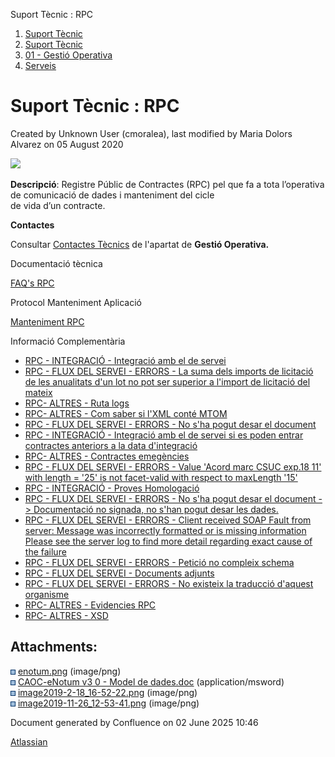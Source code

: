 Suport Tècnic : RPC  

1.  [Suport Tècnic](index.html)
2.  [Suport Tècnic](13893782.html)
3.  [01 - Gestió Operativa](26313391.html)
4.  [Serveis](Serveis_26313394.html)

Suport Tècnic : RPC
===================

Created by Unknown User (cmoralea), last modified by Maria Dolors Alvarez on 05 August 2020

![](attachments/26313496/30867961.png)

**Descripció**: Registre Públic de Contractes (RPC) pel que fa a tota l’operativa de comunicació de dades i manteniment del cicle  
de vida d’un contracte.

**Contactes**

Consultar [Contactes Tècnics](https://intranet.aoc.cat/pages/viewpage.action?pageId=28704779#tab-Responsables+Servei+T%C3%A8cnic) de l'apartat de **Gestió Operativa.**

Documentació tècnica

[FAQ's RPC](28705609.html)

  

Protocol Manteniment Aplicació

[Manteniment RPC](Manteniment-RPC_41517463.html)

  

  

Informació Complementària

  

*   [RPC - INTEGRACIÓ - Integració amb el de servei](/pages/viewpage.action?pageId=28704970 "RPC - INTEGRACIÓ - Integració amb el de servei")
*   [RPC - FLUX DEL SERVEI - ERRORS - La suma dels imports de licitació de les anualitats d'un lot no pot ser superior a l'import de licitació del mateix](/pages/viewpage.action?pageId=26313667 "RPC - FLUX DEL SERVEI - ERRORS - La suma dels imports de licitació de les anualitats d'un lot no pot ser superior a l'import de licitació del mateix")
*   [RPC- ALTRES - Ruta logs](/display/SII/RPC-+ALTRES+-+Ruta+logs "RPC- ALTRES - Ruta logs")
*   [RPC- ALTRES - Com saber si l'XML conté MTOM](/pages/viewpage.action?pageId=30869389 "RPC- ALTRES - Com saber si l'XML conté MTOM")
*   [RPC - FLUX DEL SERVEI - ERRORS - No s'ha pogut desar el document](/display/SII/RPC+-+FLUX+DEL+SERVEI+-+ERRORS+-+No+s%27ha+pogut+desar+el+document "RPC - FLUX DEL SERVEI - ERRORS - No s'ha pogut desar el document")
*   [RPC - INTEGRACIÓ - Integració amb el de servei si es poden entrar contractes anteriors a la data d'integració](/pages/viewpage.action?pageId=41521266 "RPC - INTEGRACIÓ - Integració amb el de servei si es poden entrar contractes anteriors a la data d'integració")
*   [RPC- ALTRES - Contractes emegències](/pages/viewpage.action?pageId=41521757 "RPC- ALTRES - Contractes emegències")
*   [RPC - FLUX DEL SERVEI - ERRORS - Value 'Acord marc CSUC exp.18 11' with length = '25' is not facet-valid with respect to maxLength '15'](/pages/viewpage.action?pageId=41522584 "RPC - FLUX DEL SERVEI - ERRORS - Value 'Acord marc CSUC exp.18 11' with length = '25' is not facet-valid with respect to maxLength '15'")
*   [RPC - INTEGRACIÓ - Proves Homologació](/pages/viewpage.action?pageId=41523108 "RPC - INTEGRACIÓ - Proves Homologació")
*   [RPC - FLUX DEL SERVEI - ERRORS - No s'ha pogut desar el document -> Documentació no signada, no s'han pogut desar les dades.](/pages/viewpage.action?pageId=64981100 "RPC - FLUX DEL SERVEI - ERRORS - No s'ha pogut desar el document -> Documentació no signada, no s'han pogut desar les dades.")
*   [RPC - FLUX DEL SERVEI - ERRORS - Client received SOAP Fault from server: Message was incorrectly formatted or is missing information Please see the server log to find more detail regarding exact cause of the failure](/pages/viewpage.action?pageId=64981968 "RPC - FLUX DEL SERVEI - ERRORS - Client received SOAP Fault from server: Message was incorrectly formatted or is missing information Please see the server log to find more detail regarding exact cause of the failure")
*   [RPC - FLUX DEL SERVEI - ERRORS - Petició no compleix schema](/pages/viewpage.action?pageId=81854653 "RPC - FLUX DEL SERVEI - ERRORS - Petició no compleix schema")
*   [RPC - FLUX DEL SERVEI - Documents adjunts](/display/SII/RPC+-+FLUX+DEL+SERVEI+-+Documents+adjunts "RPC - FLUX DEL SERVEI - Documents adjunts")
*   [RPC - FLUX DEL SERVEI - ERRORS - No existeix la traducció d'aquest organisme](/pages/viewpage.action?pageId=93356506 "RPC - FLUX DEL SERVEI - ERRORS - No existeix la traducció d'aquest organisme")
*   [RPC- ALTRES - Evidencies RPC](/display/SII/RPC-+ALTRES+-+Evidencies+RPC "RPC- ALTRES - Evidencies RPC")
*   [RPC- ALTRES - XSD](/display/SII/RPC-+ALTRES+-+XSD "RPC- ALTRES - XSD")

  

Attachments:
------------

![](images/icons/bullet_blue.gif) [enotum.png](attachments/26313496/26317168.png) (image/png)  
![](images/icons/bullet_blue.gif) [CAOC-eNotum v3 0 - Model de dades.doc](attachments/26313496/26317167.doc) (application/msword)  
![](images/icons/bullet_blue.gif) [image2019-2-18\_16-52-22.png](attachments/26313496/26317268.png) (image/png)  
![](images/icons/bullet_blue.gif) [image2019-11-26\_12-53-41.png](attachments/26313496/30867961.png) (image/png)  

Document generated by Confluence on 02 June 2025 10:46

[Atlassian](http://www.atlassian.com/)